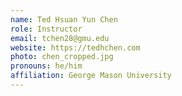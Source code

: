 ```yaml
---
name: Ted Hsuan Yun Chen
role: Instructor
email: tchen28@gmu.edu
website: https://tedhchen.com
photo: chen_cropped.jpg
pronouns: he/him
affiliation: George Mason University
---
```

